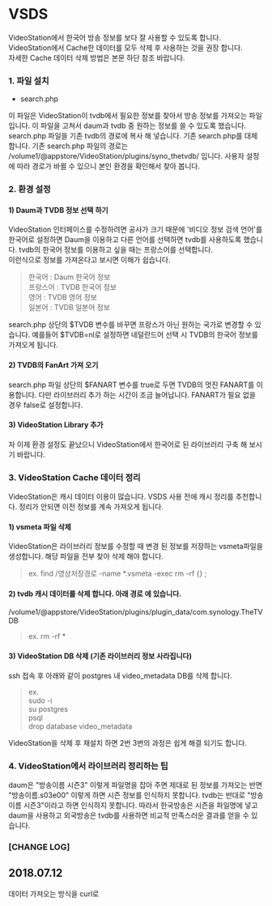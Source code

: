 # VSDS

VideoStation에서 한국어 방송 정보를 보다 잘 사용할 수 있도록 합니다.
VideoStation에서 Cache한 데이터를 모두 삭제 후 사용하는 것을 권장 합니다.  
자세한 Cache 데이터 삭제 방법은 본문 하단 참조 바랍니다.

### 1. 파일 설치

* search.php 

이 파일은 VideoStation이 tvdb에서 필요한 정보를 찾아서 방송 정보를 가져오는 파일입니다. 
이 파일을 고쳐서 daum과 tvdb 중 원하는 정보를 쓸 수 있도록 했습니다.
search.php 파일을 기존 tvdb의 경로에 복사 해 넣습니다. 기존 search.php를 대체합니다.
기존 search.php 파일의 경로는 /volume1/@appstore/VideoStation/plugins/syno_thetvdb/ 입니다. 
사용자 설정에 따라 경로가 바뀔 수 있으니 본인 환경을 확인해서 찾아 봅니다.

### 2. 환경 설정

#### 1) Daum과 TVDB 정보 선택 하기

VideoStation 인터페이스를 수정하려면 공사가 크기 때문에 '비디오 정보 검색 언어'를 한국어로 설정하면 Daum을 이용하고 다른 언어를 선택하면 tvdb를 사용하도록 했습니다. 
tvdb의 한국어 정보를 이용하고 싶을 때는 프랑스어를 선택합니다.  
이런식으로 정보를 가져온다고 보시면 이해가 쉽습니다.

>한국어 : Daum 한국어 정보  
>프랑스어 : TVDB 한국어 정보  
>영어 : TVDB 영어 정보  
>일본어 : TVDB 일본어 정보  

search.php 상단의 $TVDB 변수를 바꾸면 프랑스가 아닌 원하는 국가로 변경할 수 있습니다. 
예를들어 $TVDB=nl로 설정하면 네덜란드어 선택 시 TVDB의 한국어 정보를 가져오게 됩니다.  

#### 2) TVDB의 FanArt 가져 오기
search.php 파일 상단의 $FANART 변수를 true로 두면 TVDB의 멋진 FANART를 이용합니다. 다만 라이브러리 추가 하는 시간이 조금 늘어납니다.
FANART가 필요 없을 경우 false로 설정합니다.

#### 3) VideoStation Library 추가
자 이제 환경 설정도 끝났으니 VideoStation에서 한국어로 된 라이브러리 구축 해 보시기 바랍니다.

### 3. VideoStation Cache 데이터 정리
VideoStation은 캐시 데이터 이용이 많습니다. VSDS 사용 전에 캐시 정리를 추천합니다. 
정리가 안되면 이전 정보를 계속 가져오게 됩니다. 

#### 1) vsmeta 파일 삭제

VideoStation은 라이브러리 정보를 수정할 때 변경 된 정보를 저장하는 vsmeta파일을 생성합니다. 해당 파일을 전부 찾아 삭제 해야 합니다.

>ex. find /영상저장경로 -name *.vsmeta -exec rm -rf {} \;


#### 2) tvdb 캐시 데이터를 삭제 합니다. 아래 경로 에 있습니다.

/volume1/@appstore/VideoStation/plugins/plugin_data/com.synology.TheTVDB 

>ex. rm -rf * 


#### 3) VideoStation DB 삭제 (기존 라이브러리 정보 사라집니다)
ssh 접속 후 아래와 같이 postgres 내 video_metadata DB를 삭제 합니다.
>ex.  
>sudo -i  
>su postgres  
>psql  
>drop database video_metadata  

VideoStation을 삭제 후 재설치 하면 2번 3번의 과정은 쉽게 해결 되기도 합니다.

### 4. VideoStation에서 라이브러리 정리하는 팁

daum은 "방송이름 시즌3" 이렇게 파일명을 잡아 주면 제대로 된 정보를 가져오는 반면 "방송이름.s03e00" 이렇게 하면 시즌 정보를 인식하지 못합니다. 
tvdb는 반대로 "방송이름 시즌3"이라고 하면 인식하지 못합니다. 
따라서 한국방송은 시즌을 파일명에 넣고 daum을 사용하고 외국방송은 tvdb를 사용하면 비교적 만족스러운 결과를 얻을 수 있습니다.

### [CHANGE LOG]

## 2018.07.12
데이터 가져오는 방식을 curl로 
